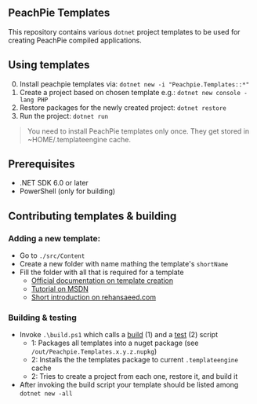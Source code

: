 ## PeachPie Templates

This repository contains various `dotnet` project templates to be used for creating PeachPie compiled applications.

## Using templates

0. Install peachpie templates via: `dotnet new -i "Peachpie.Templates::*"` 
1. Create a project based on chosen template e.g.: `dotnet new console -lang PHP`
2. Restore packages for the newly created project: `dotnet restore`
3. Run the project: `dotnet run`

> You need to install PeachPie templates only once. They get stored in ~HOME/.templateengine cache. 

## Prerequisites

- .NET SDK 6.0 or later
- PowerShell (only for building)

## Contributing templates & building

### Adding a new template:

- Go to `./src/Content`
- Create a new folder with name mathing the template's `shortName`
- Fill the folder with all that is required for a template 
    - [Official documentation on template creation](https://github.com/dotnet/templating/wiki/%22Runnable-Project%22-Templates)
    - [Tutorial on MSDN](https://blogs.msdn.microsoft.com/dotnet/2017/04/02/how-to-create-your-own-templates-for-dotnet-new/)
    - [Short introduction on rehansaeed.com](http://rehansaeed.com/custom-project-templates-using-dotnet-new/)

### Building & testing

- Invoke `.\build.ps1` which calls a [build](https://github.com/peachpiecompiler/peachpie-templates/tree/master/build/build.ps1) (1)  and a [test](https://github.com/peachpiecompiler/peachpie-templates/tree/master/tests/test.ps1) (2) script
  - 1: Packages all templates into a nuget package (see `/out/Peachpie.Templates.x.y.z.nupkg`)
  - 2: Installs the the templates package to current `.templateengine`  cache
  - 2: Tries to create a project from each one, restore it, and build it
- After invoking the build script your template should be listed among `dotnet new -all`

